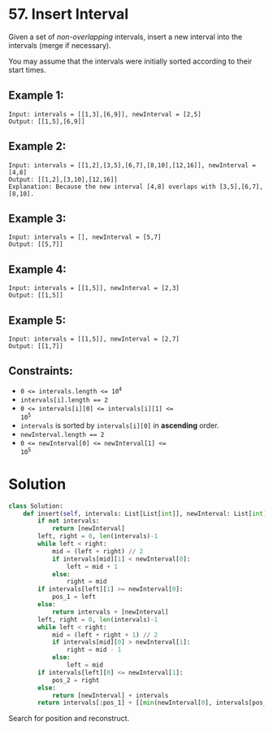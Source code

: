 # 57. Insert Interval

Given a set of *non-overlapping* intervals, insert a new interval into the intervals (merge if necessary).

You may assume that the intervals were initially sorted according to their start times.

## Example 1:
```
Input: intervals = [[1,3],[6,9]], newInterval = [2,5]
Output: [[1,5],[6,9]]
```

## Example 2:
```
Input: intervals = [[1,2],[3,5],[6,7],[8,10],[12,16]], newInterval = [4,8]
Output: [[1,2],[3,10],[12,16]]
Explanation: Because the new interval [4,8] overlaps with [3,5],[6,7],[8,10].
```

## Example 3:
```
Input: intervals = [], newInterval = [5,7]
Output: [[5,7]]
```

## Example 4:
```
Input: intervals = [[1,5]], newInterval = [2,3]
Output: [[1,5]]
```

## Example 5:
```
Input: intervals = [[1,5]], newInterval = [2,7]
Output: [[1,7]]
```

## Constraints:
- <code>0 <= intervals.length <= 10<sup>4</sup></code>
- `intervals[i].length == 2`
- <code>0 <= intervals[i][0] <= intervals[i][1] <= 10<sup>5</sup></code>
- `intervals` is sorted by `intervals[i][0]` in **ascending** order.
- `newInterval.length == 2`
- <code>0 <= newInterval[0] <= newInterval[1] <= 10<sup>5</sup></code>

# Solution
```python
class Solution:
    def insert(self, intervals: List[List[int]], newInterval: List[int]) -> List[List[int]]:
        if not intervals:
            return [newInterval]
        left, right = 0, len(intervals)-1
        while left < right:
            mid = (left + right) // 2
            if intervals[mid][1] < newInterval[0]:
                left = mid + 1
            else:
                right = mid
        if intervals[left][1] >= newInterval[0]:
            pos_1 = left
        else:
            return intervals + [newInterval]
        left, right = 0, len(intervals)-1
        while left < right:
            mid = (left + right + 1) // 2
            if intervals[mid][0] > newInterval[1]:
                right = mid - 1
            else:
                left = mid
        if intervals[left][0] <= newInterval[1]:
            pos_2 = right
        else:
            return [newInterval] + intervals
        return intervals[:pos_1] + [[min(newInterval[0], intervals[pos_1][0]), max(newInterval[1],intervals[pos_2][1])]] + intervals[pos_2+1:]
```
Search for position and reconstruct. 
